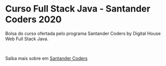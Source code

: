 # Curso Full Stack Java - Santander Coders 2020
<p>Bolsa do curso ofertada pelo programa Santander Coders by Digital House Web Full Stack Java.</p>
<br>
<p>Saiba mais sobre em <a href="https://www.becas-santander.com/pt-BR/program/santandercodersjava2020" target="_blank">Santander Coders</a></p>
